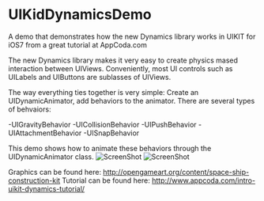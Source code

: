 UIKidDynamicsDemo
=================

A demo that demonstrates how the new Dynamics library works in UIKIT for iOS7 from a great tutorial at AppCoda.com

The new Dynamics library makes it very easy to create physics mased interaction between UIViews. Conveniently, most UI controls such as UILabels and UIButtons are sublasses of UIViews. 

The way everything ties together is very simple:
Create an UIDynamicAnimator, add behaviors to the animator. There are several types of behvaiors:

-UIGravityBehavior
-UICollisionBehavior
-UIPushBehavior
-UIAttachmentBehavior
-UISnapBehavior

This demo shows how to animate these behaviors through the UIDynamicAnimator class.
![ScreenShot](https://raw.githubusercontent.com/LunarFlash/UIKitDynamicsDemo/master/UIKitDynamicsDemo/ball.gif)
![ScreenShot](https://raw.githubusercontent.com/LunarFlash/UIKitDynamicsDemo/master/UIKitDynamicsDemo/menuGravity.gif)





Graphics can be found here: http://opengameart.org/content/space-ship-construction-kit
Tutorial can be found here: http://www.appcoda.com/intro-uikit-dynamics-tutorial/
